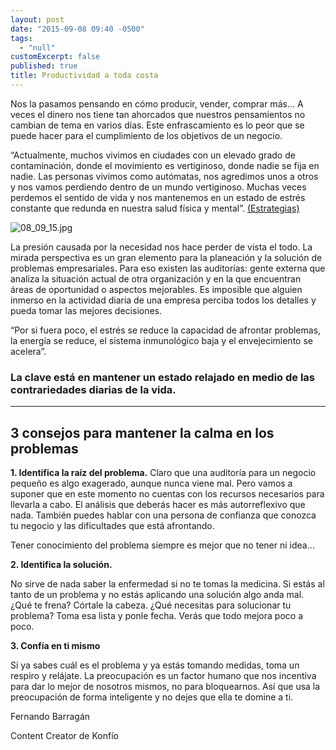 ```yaml
---
layout: post
date: "2015-09-08 09:40 -0500"
tags: 
  - "null"
customExcerpt: false
published: true
title: Productividad a toda costa
---
```



Nos la pasamos pensando en cómo producir, vender, comprar más... A veces el dinero nos tiene tan ahorcados que nuestros pensamientos no cambian de tema en varios días. Este enfrascamiento es lo peor que se puede hacer para el cumplimiento de los objetivos de un negocio.

“Actualmente, muchos vivimos en ciudades con un elevado grado de contaminación, donde el movimiento es vertiginoso, donde nadie se fija en nadie. Las personas vivimos como autómatas, nos agredimos unos a otros y nos vamos perdiendo dentro de un mundo vertiginoso. Muchas veces perdemos el sentido de vida y nos mantenemos en un estado de estrés constante que redunda en nuestra salud física y mental”. [(Estrategias)](http://estrategiaspnl.com/la-importancia-de-la-relajacion/) 

![08_09_15.jpg]({{site.baseurl}}/img/08_09_15.jpg)

La presión causada por la necesidad nos hace perder de vista el todo. La mirada perspectiva es un gran elemento para la planeación y la solución de problemas empresariales. Para eso existen las auditorías: gente externa que analiza la situación actual de otra organización y en la que encuentran áreas de oportunidad o aspectos mejorables. Es imposible que alguien inmerso en la actividad diaria de una empresa perciba todos los detalles y pueda tomar las mejores decisiones.

“Por si fuera poco, el estrés se reduce la capacidad de afrontar problemas, la energía se reduce, el sistema inmunológico baja y el envejecimiento se acelera”.

### La clave está en mantener un estado relajado en medio de las contrariedades diarias de la vida.

---
## 3 consejos para mantener la calma en los problemas

**1. Identifica la raíz del problema.**
Claro que una auditoría para un negocio pequeño es algo exagerado, aunque nunca viene mal. Pero vamos a suponer que en este momento no cuentas con los recursos necesarios para llevarla a cabo. El análisis que deberás hacer es más autorreflexivo que nada. También puedes hablar con una persona de confianza que conozca tu negocio y las dificultades que está afrontando.

Tener conocimiento del problema siempre es mejor que no tener ni idea…

**2. Identifica la solución.**

No sirve de nada saber la enfermedad si no te tomas la medicina. Si estás al tanto de un problema y no estás aplicando una solución algo anda mal. ¿Qué te frena? Córtale la cabeza. ¿Qué necesitas para solucionar tu problema? Toma esa lista y ponle fecha. Verás que todo mejora poco a poco.

**3. Confía en ti mismo**

Si ya sabes cuál es el problema y ya estás tomando medidas, toma un respiro y relájate. La preocupación es un factor humano que nos incentiva para dar lo mejor de nosotros mismos, no para bloquearnos. Así que usa la preocupación de forma inteligente y no dejes que ella te domine a ti.

Fernando Barragán

Content Creator de Konfío
